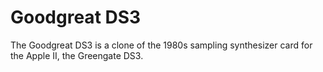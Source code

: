 # Goodgreat DS3

The Goodgreat DS3 is a clone of the 1980s sampling synthesizer card for the Apple II, the Greengate DS3.


